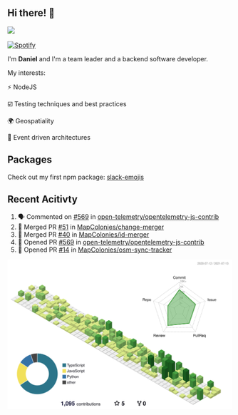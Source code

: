 ## Hi there! 👋

<p>
  <img src="https://github-readme-stats.vercel.app/api?username=syncush&theme=tokyonight">
</p>

[![Spotify](https://novatorem-rust.vercel.app/api/spotify)](https://open.spotify.com/user/syncush)

I'm **Daniel** and I'm a team leader and a backend software developer.

My interests:

⚡ NodeJS

☑️ Testing techniques and best practices

🌍 Geospatiality

🧠 Event driven architectures

## Packages
Check out my first npm package: [slack-emojis](https://www.npmjs.com/package/slack-emojis)

## Recent Acitivty
<!--START_SECTION:activity-->
1. 🗣 Commented on [#569](https://github.com/open-telemetry/opentelemetry-js-contrib/issues/569) in [open-telemetry/opentelemetry-js-contrib](https://github.com/open-telemetry/opentelemetry-js-contrib)
2. 🎉 Merged PR [#51](https://github.com/MapColonies/change-merger/pull/51) in [MapColonies/change-merger](https://github.com/MapColonies/change-merger)
3. 🎉 Merged PR [#40](https://github.com/MapColonies/id-merger/pull/40) in [MapColonies/id-merger](https://github.com/MapColonies/id-merger)
4. 💪 Opened PR [#569](https://github.com/open-telemetry/opentelemetry-js-contrib/pull/569) in [open-telemetry/opentelemetry-js-contrib](https://github.com/open-telemetry/opentelemetry-js-contrib)
5. 💪 Opened PR [#14](https://github.com/MapColonies/osm-sync-tracker/pull/14) in [MapColonies/osm-sync-tracker](https://github.com/MapColonies/osm-sync-tracker)
<!--END_SECTION:activity-->

![contrib](./profile-3d-contrib/profile-green-animate.svg)
